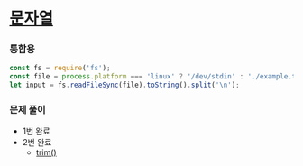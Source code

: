 
# [문자열](https://www.acmicpc.net/step/7)


### 통합용
```typescript
const fs = require('fs');
const file = process.platform === 'linux' ? '/dev/stdin' : './example.txt';
let input = fs.readFileSync(file).toString().split('\n');
```

### 문제 풀이
- 1번 완료
- 2번 완료
  - [trim()](https://developer.mozilla.org/ko/docs/Web/JavaScript/Reference/Global_Objects/String/trim) 